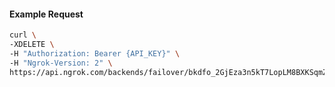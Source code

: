 
#### Example Request
```bash
curl \
-XDELETE \
-H "Authorization: Bearer {API_KEY}" \
-H "Ngrok-Version: 2" \
https://api.ngrok.com/backends/failover/bkdfo_2GjEza3n5kT7LopLM8BXKSqmZmM
